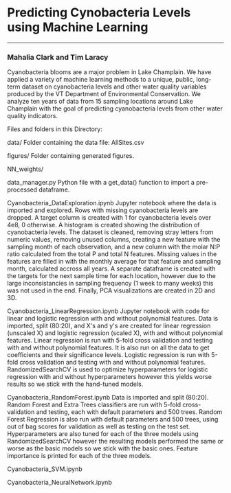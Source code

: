 # Predicting Cynobacteria Levels using Machine Learning 
----
### Mahalia Clark and Tim Laracy


Cyanobacteria blooms are a major problem in Lake Champlain. We have applied a variety of machine learning methods to a unique, public, long-term dataset on cyanobacteria levels and other water quality variables produced by the VT Department of Environmental Conservation. We analyze ten years of data from 15 sampling locations around Lake Champlain with the goal of predicting cyanobacteria levels from other water quality indicators.

Files and folders in this Directory:

data/
Folder containing the data file: AllSites.csv

figures/
Folder containing generated figures.

NN_weights/

data_manager.py
Python file with a get_data() function to import a pre-processed dataframe.

Cyanobacteria_DataExploration.ipynb
Jupyter notebook where the data is imported and explored. Rows with missing cyanobacteria levels are dropped. A target column is created with 1 for cyanobacteria levels over 4e8, 0 otherwise. A histogram is created showing the distribution of cyanobacteria levels. The dataset is cleaned, removing stray letters from numeric values, removing unused columns, creating a new feature with the sampling month of each observation, and a new column with the molar N:P ratio calculated from the total P and total N features. Missing values in the features are filled in with the monthly average for that feature and sampling month, calculated accross all years. A separate dataframe is created with the targets for the next sample time for each location, however due to the large inconsistancies in sampling frequency (1 week to many weeks) this was not used in the end. Finally, PCA visualizations are created in 2D and 3D.

Cyanobacteria_LinearRegression.ipynb
Jupyter notebook with code for linear and logistic regression with and without polynomial features. Data is imported, split (80:20), and X's and y's are created for linear regression (unscaled X) and logistic regression (scaled X), with and without polynomial features. Linear regression is run with 5-fold cross validation and testing with and without polynomial features. It is also run on all the data to get coefficients and their significance levels. Logistic regression is run with 5-fold cross validation and testing with and without polynomial features. RandomizedSearchCV is used to optimize hyperparameters for logistic regression with and without hyperparameters however this yields worse results so we stick with the hand-tuned models.

Cyanobacteria_RandomForest.ipynb
Data is imported and split (80:20). Random Forest and Extra Trees classifiers are run with 5-fold cross-validation and testing, each with default parameters and 500 trees. Random Forest Regression is also run with default parameters and 500 trees, using out of bag scores for validation as well as testing on the test set. Hyperparameters are also tuned for each of the three models using RandomizedSearchCV however the resulting models performed the same or worse as the basic models so we stick with the basic ones. Feature importance is printed for each of the three models.

Cyanobacteria_SVM.ipynb

Cyanobacteria_NeuralNetwork.ipynb




